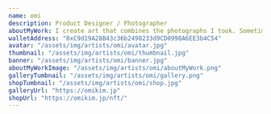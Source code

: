 ```yaml
---
name: omi
description: Product Designer / Photographer
aboutMyWork: I create art that combines the photographs I took. Sometimes 3D art. / Photography / Digital Art
walletAddress: "0xC9d19A28B43c36b2498233d9CD0998A6EE3b4C54"
avatar: "/assets/img/artists/omi/avatar.jpg"
thumbnail: "/assets/img/artists/omi/thumbnail.jpg"
banner: "/assets/img/artists/omi/banner.jpg"
aboutMyWorkImage: "/assets/img/artists/omi/aboutMyWork.png"
galleryTumbnail: "/assets/img/artists/omi/gallery.png"
shopTumbnail: "/assets/img/artists/omi/shop.jpg"
galleryUrl: "https://omikim.jp"
shopUrl: "https://omikim.jp/nft/"
---
```

